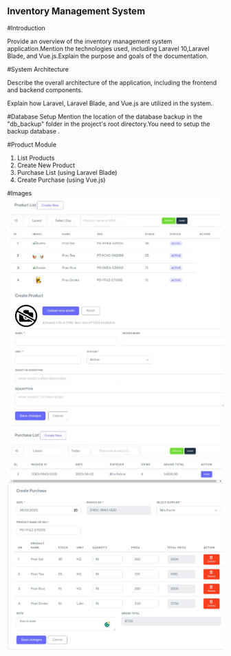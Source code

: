 
## Inventory Management System

#Introduction

Provide an overview of the inventory management system application.Mention the technologies used, including Laravel 10,Laravel Blade, and Vue.js.Explain the purpose and goals of the documentation.

#System Architecture

Describe the overall architecture of the application, including the frontend and backend components.

Explain how Laravel, Laravel Blade, and Vue.js are utilized in the system.

#Database Setup
Mention the location of the database backup in the "db_backup" folder in the project's root directory.You need to setup the backup database .

#Product Module

1. List Products
2. Create New Product
3. Purchase List (using Laravel Blade)
4. Create Purchase (using Vue.js)

#Images
![Image Description](./1.jpeg)
![Image Description](./2.jpeg)
![Image Description](./3.jpeg)
![Image Description](./4.jpeg)
